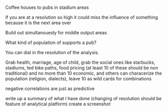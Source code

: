 Coffee houses to pubs in stadium areas

If you are at a resolution so high it could miss the influence of something because it is the next area over

Build out simultanouesly for middle output areas

What kind of population of supports a pub?

You can dial in the resolution of the analysis.

Grab health, marriage, age of child, grab the social ones like starbucks, stadiums, ted bike paths, food pricing (at least 10 of these should be non traditional) and no more than 10 economic, and others can characerize the population (religion, dialects), leave 10 as wild cards for combinations

negative correlations are just as predictive

write up a summary of what I have done (changing of resolution should be feature of analytical platform) create a screenshot